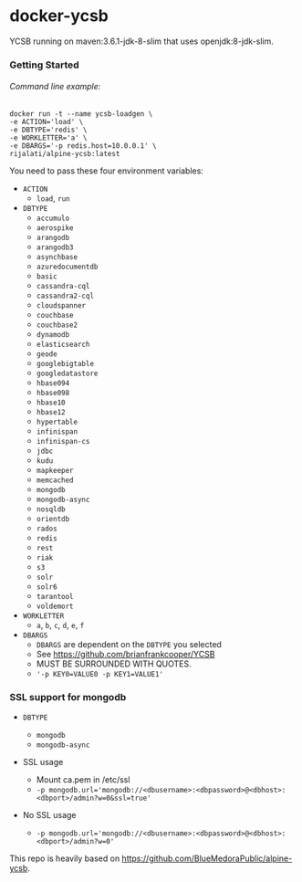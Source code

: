 # docker-ycsb
YCSB running on maven:3.6.1-jdk-8-slim that uses openjdk:8-jdk-slim.

### Getting Started

###### Command line example:
```
docker run -t --name ycsb-loadgen \
-e ACTION='load' \
-e DBTYPE='redis' \
-e WORKLETTER='a' \
-e DBARGS='-p redis.host=10.0.0.1' \
rijalati/alpine-ycsb:latest
```

You need to pass these four environment variables:
  * `ACTION`
    * `load`, `run`
  * `DBTYPE`
    * `accumulo`
    * `aerospike`
    * `arangodb`
    * `arangodb3`
    * `asynchbase`
    * `azuredocumentdb`
    * `basic`
    * `cassandra-cql`
    * `cassandra2-cql`
    * `cloudspanner`
    * `couchbase`
    * `couchbase2`
    * `dynamodb`
    * `elasticsearch`
    * `geode`
    * `googlebigtable`
    * `googledatastore`
    * `hbase094`
    * `hbase098`
    * `hbase10`
    * `hbase12`
    * `hypertable`
    * `infinispan`
    * `infinispan-cs`
    * `jdbc`
    * `kudu`
    * `mapkeeper`
    * `memcached`
    * `mongodb`
    * `mongodb-async`
    * `nosqldb`
    * `orientdb`
    * `rados`
    * `redis`
    * `rest`
    * `riak`
    * `s3`
    * `solr`
    * `solr6`
    * `tarantool`
    * `voldemort`
  * `WORKLETTER`
    * `a`, `b`, `c`, `d`, `e`, `f`
  * `DBARGS`
    * `DBARGS` are dependent on the `DBTYPE` you selected
    * See https://github.com/brianfrankcooper/YCSB
    * MUST BE SURROUNDED WITH QUOTES.
    * `'-p KEY0=VALUE0 -p KEY1=VALUE1'`
    
### SSL support for mongodb
  * `DBTYPE`
    * `mongodb`
    * `mongodb-async`
 
  * SSL usage
    * Mount ca.pem in /etc/ssl
    * `-p mongodb.url='mongodb://<dbusername>:<dbpassword>@<dbhost>:<dbport>/admin?w=0&ssl=true'`
  * No SSL usage
    * `-p mongodb.url='mongodb://<dbusername>:<dbpassword>@<dbhost>:<dbport>/admin?w=0'`
  
This repo is heavily based on https://github.com/BlueMedoraPublic/alpine-ycsb.
